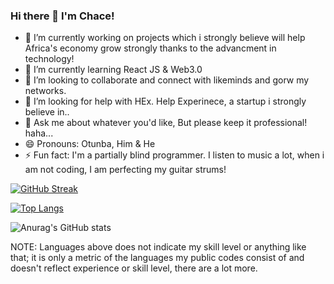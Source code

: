 ### Hi there 👋 I'm Chace!


- 🔭 I’m currently working on projects which i strongly believe will help Africa's economy grow strongly thanks to the advancment in technology! 
- 🌱 I’m currently learning React JS & Web3.0
- 👯 I’m looking to collaborate and connect with likeminds and gorw my networks.
- 🤔 I’m looking for help with HEx. Help Experinece, a startup i strongly believe in..
- 💬 Ask me about whatever you'd like, But please keep it professional! haha...
- 😄 Pronouns: Otunba, Him & He
- ⚡ Fun fact: I'm a partially blind programmer. I listen to music a lot, when i am not coding, I am perfecting my guitar strums!

[![GitHub Streak](http://github-readme-streak-stats.herokuapp.com?user=chacetechost&theme=algolia&hide_border=true&date_format=M%20j%5B%2C%20Y%5D)](https://git.io/streak-stats)

[![Top Langs](https://github-readme-stats.vercel.app/api/top-langs/?username=chacetechost)](https://github.com/chacetechost/github-readme-stats)

![Anurag's GitHub stats](https://github-readme-stats.vercel.app/api?username=chacetechost&theme=midnight-purple&include_all_commits&show_icons=true&theme=midnight-purple)

NOTE: Languages above does not indicate my skill level or anything like that; it is only a metric of the languages my public codes consist of and doesn't reflect experience or skill level, there are a lot more.

